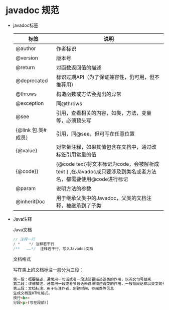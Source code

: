# javadoc 规范

- javadoc标签

    |标签|说明|
    |-|-|
    |@author	|作者标识|
    |@version	|版本号|
    |@return	|对函数返回值的描述|
    |@deprecated|	标识过期API（为了保证兼容性，仍可用，但不推荐用）|
    |@throws	|构造函数或方法会抛出的异常|
    |@exception	|同@throws|
    |@see	    |引用，查看相关的内容，如类，方法，变量等，必须顶头写|
    |{@link 包.类#成员}	|引用，同@see，但可写在任意位置|
    |{@value}	|对常量注释，如果其值包含在文档中，通过改标签引用常量的值|
    |{@code}}	|{@code text}将文本标记为code，会被解析成 text } ,在Javadoc成只要涉及到类名或者方法名，都需要使用@code进行标记|
    |@param	    |说明方法的参数|
    |@inheritDoc|用于继承父类中的Javadoc，父类的文档注释，被继承到了子类|

- Java注释

    Java文档

    ```java
    // 注释一行
    / *    */ 注释若干行  
    /**   ……*/  注释若干行，写入Javadoc文档
    ```

    文档格式

    写在类上的文档标注一般分为三段：

    ```html
    第一段：概要描述，通常用一句话或者一段话简要描述该类的作用，以英文句号结束
    第二段：详细描述，通常用一段或者多段话来详细描述该类的作用，一般每段话都以英文句号作为结束
    第三段：文档标注，用于标注作者，创建时间，参阅类等信息
    生成文档是HTML格式。
    换行<br>
    分段<p>(写在段前）)
    ```



